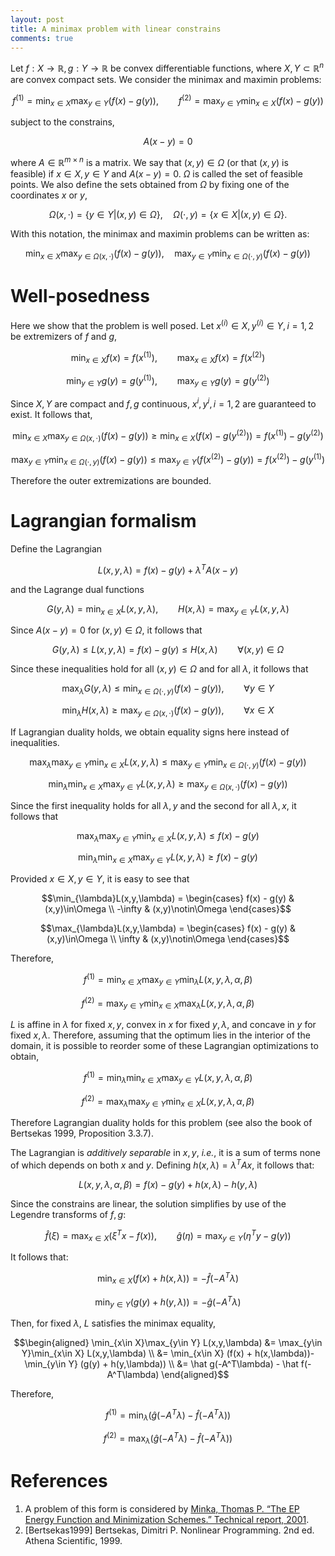 ```yaml
---
layout: post
title: A minimax problem with linear constrains
comments: true
---
```


Let $f:X\rightarrow\mathbb R, g:Y\rightarrow\mathbb R$ be convex differentiable functions, where $X,Y\subset\mathbb R^n$ are convex compact sets. We consider the minimax and maximin problems:

$$f^{(1)} = \min_{x\in X}\max_{y\in Y} (f(x) - g(y)), \qquad
  f^{(2)} = \max_{y\in Y}\min_{x\in X} (f(x) - g(y))$$

subject to the constrains,

$$A(x-y) = 0$$

where $A\in\mathbb R^{m\times n}$ is a matrix. We say that $(x,y)\in\Omega$ (or that $(x,y)$ is feasible) if $x\in X,y\in Y$ and $A(x-y)=0$. $\Omega$ is called the set of feasible points. We also define the sets obtained from $\Omega$ by fixing one of the coordinates $x$ or $y$,

$$\Omega(x,\cdot) = \{y\in Y|(x,y)\in\Omega\}, \quad
  \Omega(\cdot,y) = \{x\in X|(x,y)\in\Omega\}.$$

With this notation, the minimax and maximin problems can be written as:

$$\min_{x\in X}\max_{y\in\Omega(x,\cdot)} (f(x) - g(y)), \quad
  \max_{y\in Y}\min_{x\in\Omega(\cdot,y)} (f(x) - g(y))$$

# Well-posedness

Here we show that the problem is well posed. Let $x^{(i)}\in X,y^{(i)}\in Y,i=1,2$ be extremizers of $f$ and $g$,

$$\min_{x\in X} f(x) = f(x^{(1)}),\qquad \max_{x\in X} f(x) = f(x^{(2)})$$

$$\min_{y\in Y} g(y) = g(y^{(1)}),\qquad \max_{y\in Y} g(y) = g(y^{(2)})$$

Since $X,Y$ are compact and $f,g$ continuous, $x^i,y^i,i=1,2$ are guaranteed to exist. It follows that,

$$\min_{x\in X}\max_{y\in\Omega(x,\cdot)} (f(x) - g(y))
\ge \min_{x\in X} (f(x) - g(y^{(2)})) = f(x^{(1)}) - g(y^{(2)})$$

$$\max_{y\in Y}\min_{x\in\Omega(\cdot,y)} (f(x) - g(y))
\le \max_{y\in Y} (f(x^{(2)}) - g(y)) = f(x^{(2)}) - g(y^{(1)})$$

Therefore the outer extremizations are bounded.

# Lagrangian formalism

Define the Lagrangian

$$L(x,y,\lambda)=f(x)-g(y)+\lambda^T A(x-y)$$

and the Lagrange dual functions

$$G(y,\lambda)=\min_{x\in X}L(x,y,\lambda),\qquad
  H(x,\lambda)=\max_{y\in Y}L(x,y,\lambda)$$

Since $A(x-y)=0$ for $(x,y)\in\Omega$, it follows that

$$G(y,\lambda)\le L(x,y,\lambda)=f(x)-g(y)\le H(x,\lambda)
\qquad\forall(x,y)\in \Omega$$

Since these inequalities hold for all $(x,y)\in\Omega$ and for all $\lambda$, it follows that

$$\max_\lambda G(y,\lambda)\le\min_{x\in\Omega(\cdot,y)}
(f(x)-g(y)), \qquad\forall y\in Y$$

$$\min_\lambda H(x,\lambda)\ge\max_{y\in\Omega(x,\cdot)}
(f(x)-g(y)), \qquad\forall x\in X$$

If Lagrangian duality holds, we obtain equality signs here instead of inequalities.

$$\max_\lambda\max_{y\in Y}\min_{x\in X}L(x,y,\lambda)
\le \max_{y\in Y}\min_{x\in\Omega(\cdot,y)}(f(x)-g(y))$$

$$\min_\lambda\min_{x\in X}\max_{y\in Y}L(x,y,\lambda)\ge\max_{y\in\Omega(x,\cdot)}
(f(x)-g(y))$$

Since the first inequality holds for all $\lambda,y$ and the second for all $\lambda,x$, it follows that

$$\max_\lambda\max_{y\in Y}\min_{x\in X}L(x,y,\lambda)\le f(x)-g(y)$$

$$\min_\lambda\min_{x\in X}\max_{y\in Y}L(x,y,\lambda)\ge f(x)-g(y)$$



Provided $x\in X,y\in Y$, it is easy to see that

$$\min_{\lambda}L(x,y,\lambda)
= \begin{cases}
  f(x) - g(y) & (x,y)\in\Omega \\
  -\infty     & (x,y)\notin\Omega
\end{cases}$$

$$\max_{\lambda}L(x,y,\lambda)
= \begin{cases}
  f(x) - g(y) & (x,y)\in\Omega \\
  \infty     & (x,y)\notin\Omega
\end{cases}$$

Therefore,

$$f^{(1)} = \min_{x\in X}\max_{y\in Y}
\min_{\lambda} L(x,y,\lambda,\alpha,\beta)$$

$$f^{(2)} = \max_{y\in Y}\min_{x\in X}
\max_{\lambda} L(x,y,\lambda,\alpha,\beta)$$

$L$ is affine in $\lambda$ for fixed $x,y$, convex in $x$ for fixed $y,\lambda$, and concave in $y$ for fixed $x,\lambda$. Therefore, assuming that the optimum lies in the interior of the domain, it is possible to reorder some of these Lagrangian optimizations to obtain,

$$f^{(1)} = \min_{\lambda}\min_{x\in X}\max_{y\in Y}L(x,y,\lambda,\alpha,\beta)$$

$$f^{(2)} = \max_{\lambda}\max_{y\in Y}\min_{x\in X}L(x,y,\lambda,\alpha,\beta)$$

Therefore Lagrangian duality holds for this problem (see also the book of Bertsekas 1999, Proposition 3.3.7). 

The Lagrangian is _additively separable_ in $x,y$, _i.e._, it is a sum of terms none of which depends on both $x$ and $y$. Defining $h(x,\lambda) = \lambda^T A x$, it follows that:

$$L(x,y,\lambda,\alpha,\beta)=f(x)-g(y)+h(x,\lambda)-h(y,\lambda)$$
 
Since the constrains are linear, the solution simplifies by use of the Legendre transforms of $f,g$:

$$\hat f(\xi) = \max_{x\in X}(\xi^T x-f(x)),\qquad
  \hat g(\eta)= \max_{y\in Y}(\eta^Ty-g(y))$$

It follows that:

$$\min_{x\in X} (f(x) + h(x,\lambda)) = -\hat f(-A^T\lambda)$$

$$\min_{y\in Y} (g(y) + h(y,\lambda)) = -\hat g(-A^T\lambda)$$

Then, for fixed $\lambda$, $L$ satisfies the minimax equality,

$$\begin{aligned}
\min_{x\in X}\max_{y\in Y} L(x,y,\lambda)
&= \max_{y\in Y}\min_{x\in X} L(x,y,\lambda) \\
&= \min_{x\in X} (f(x) + h(x,\lambda))-\min_{y\in Y} (g(y) + h(y,\lambda)) \\
&= \hat g(-A^T\lambda) - \hat f(-A^T\lambda)
\end{aligned}$$

Therefore,

$$f^{(1)} = \min_{\lambda} (\hat g(-A^T\lambda) - \hat f(-A^T\lambda))$$

$$f^{(2)} = \max_{\lambda} (\hat g(-A^T\lambda) - \hat f(-A^T\lambda))$$

# References

1. A problem of this form is considered by [Minka, Thomas P. “The EP Energy Function and Minimization Schemes.” Technical report, 2001](https://tminka.github.io/papers/ep/minka-ep-energy.pdf).
2. [Bertsekas1999] Bertsekas, Dimitri P. Nonlinear Programming. 2nd ed. Athena Scientific, 1999.
